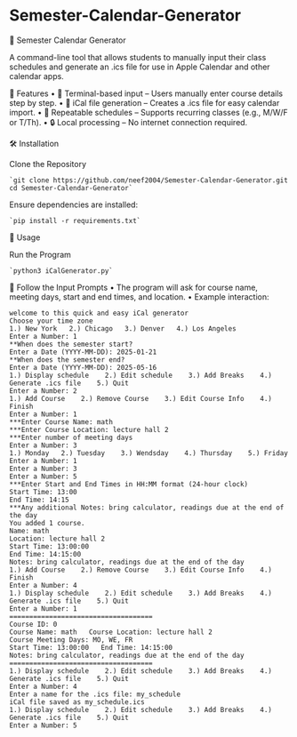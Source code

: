 # Semester-Calendar-Generator

📅 Semester Calendar Generator

A command-line tool that allows students to manually input their class schedules and generate an .ics file for use in Apple Calendar and other calendar apps.

🚀 Features
	•	📝 Terminal-based input – Users manually enter course details step by step.
	•	📆 iCal file generation – Creates a .ics file for easy calendar import.
	•	🔄 Repeatable schedules – Supports recurring classes (e.g., M/W/F or T/Th).
	•	🔒 Local processing – No internet connection required.

🛠 Installation

Clone the Repository

	`git clone https://github.com/neef2004/Semester-Calendar-Generator.git
	cd Semester-Calendar-Generator`

Ensure dependencies are installed:

	`pip install -r requirements.txt`

📖 Usage

Run the Program

	`python3 iCalGenerator.py`

🔎 Follow the Input Prompts
	•	The program will ask for course name, meeting days, start and end times, and location.
	•	Example interaction:

	welcome to this quick and easy iCal generator
	Choose your time zone
	1.) New York   2.) Chicago   3.) Denver   4.) Los Angeles
	Enter a Number: 1
	**When does the semester start?
	Enter a Date (YYYY-MM-DD): 2025-01-21
	**When does the semester end?
	Enter a Date (YYYY-MM-DD): 2025-05-16
	1.) Display schedule    2.) Edit schedule    3.) Add Breaks    4.) Generate .ics file    5.) Quit
	Enter a Number: 2
	1.) Add Course    2.) Remove Course    3.) Edit Course Info    4.) Finish
	Enter a Number: 1
	***Enter Course Name: math
	***Enter Course Location: lecture hall 2
	***Enter number of meeting days
	Enter a Number: 3
	1.) Monday   2.) Tuesday    3.) Wendsday    4.) Thursday    5.) Friday
	Enter a Number: 1
	Enter a Number: 3
	Enter a Number: 5
	***Enter Start and End Times in HH:MM format (24-hour clock)
	Start Time: 13:00
	End Time: 14:15
	***Any additional Notes: bring calculator, readings due at the end of the day
	You added 1 course.
	Name: math
	Location: lecture hall 2
	Start Time: 13:00:00
	End Time: 14:15:00
	Notes: bring calculator, readings due at the end of the day
	1.) Add Course    2.) Remove Course    3.) Edit Course Info    4.) Finish
	Enter a Number: 4
	1.) Display schedule    2.) Edit schedule    3.) Add Breaks    4.) Generate .ics file    5.) Quit
	Enter a Number: 1
	====================================
	Course ID: 0
	Course Name: math   Course Location: lecture hall 2
	Course Meeting Days: MO, WE, FR
	Start Time: 13:00:00   End Time: 14:15:00
	Notes: bring calculator, readings due at the end of the day
	====================================
	1.) Display schedule    2.) Edit schedule    3.) Add Breaks    4.) Generate .ics file    5.) Quit
	Enter a Number: 4
	Enter a name for the .ics file: my_schedule
	iCal file saved as my_schedule.ics
	1.) Display schedule    2.) Edit schedule    3.) Add Breaks    4.) Generate .ics file    5.) Quit
	Enter a Number: 5
